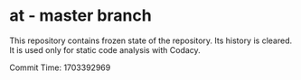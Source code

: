 # at - master branch

This repository contains frozen state of the repository.
Its history is cleared. It is used only for static code
analysis with Codacy.

Commit Time: 1703392969